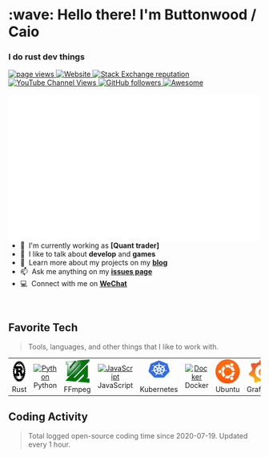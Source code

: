 <h1 align="left" id="macropower-title">:wave: Hello there! I'm Buttonwood / Caio</h1>
<h3 align="left">I do rust dev things</h3>

<p align="left">
  <a href="https://github.com/Caiooooo/Caiooooo">
    <img src="https://komarev.com/ghpvc/?username=Caiooooo" alt="page views" />
  </a>
  <a href="https://jacobcolvin.com">
    <img alt="Website" src="https://img.shields.io/website?url=https%3A%2F%2Fjacobcolvin.com">
  </a>
  <a href="https://stackoverflow.com/users/4868262">
    <img alt="Stack Exchange reputation" src="https://img.shields.io/stackexchange/stackoverflow/r/4868262?color=orange&label=reputation&logo=stackoverflow">
  </a>
  <a href="https://www.youtube.com/channel/UCZeubjnoztTC_RP_c4YOuYw">
    <img alt="YouTube Channel Views" src="https://img.shields.io/youtube/channel/views/UCZeubjnoztTC_RP_c4YOuYw?style=flat&logo=youtube">
  </a>
  <a href="https://github.com/MacroPower?tab=followers">
    <img alt="GitHub followers" src="https://img.shields.io/github/followers/MacroPower?style=flat&logo=github">
  </a>
  <a href="https://github.com/abhisheknaiidu/awesome-github-profile-readme">
    <img alt="Awesome" src="https://awesome.re/mentioned-badge.svg">
  </a>
</p>

<a href="#macropower-title">
  <img src="https://raw.githubusercontent.com/Caiooooo/github-stats-transparent/output/generated/overview.svg" alt="macropower" align="right" />
</a>

- 🏢 &nbsp;I'm currently working as **[Quant trader]**
- 💬 &nbsp;I like to talk about **develop** and **games**
- 📖 &nbsp;Learn more about my projects on my **[blog](buttonwood.cn)**
- 📫 &nbsp;Ask me anything on my **[issues page][issues page]**
- 💻 &nbsp;Connect with me on **[WeChat](https://caiooooo.github.io/www/aboutUs.html)**

<br>

<h2 align="left" id="macropower-tech">Favorite Tech</h2>

> Tools, languages, and other things that I like to work with.

<table>
  <tr>
    <td align="center" width="96" style="text-align: center;">
      <a href="#macropower-tech">
        <img src="./img/rust.png" width="48" height="48" alt="Rust" />
      </a>
      <br>Rust
    </td>
    <td align="center" width="96">
      <a href="#macropower-tech">
        <img src="./img/python-original.svg" width="48" height="48" alt="Python" />
      </a>
      <br>Python
    </td>
    <td align="center" width="96">
      <a href="#macropower-tech">
        <img src="./img/ffmpeg.png" width="48" height="48" alt="FFmpeg" />
      </a>
      <br>FFmpeg
    </td>
    <td align="center" width="96">
      <a href="#macropower-tech">
        <img src="./img/javascript-original.svg" width="48" height="48" alt="JavaScript" />
      </a>
      <br>JavaScript
    </td>
    <td align="center" width="96">
      <a href="#macropower-tech" >
        <img src="https://raw.githubusercontent.com/cncf/artwork/master/projects/kubernetes/icon/color/kubernetes-icon-color.svg" width="48" height="48" alt="Kubernetes" />
      </a>
      <br>Kubernetes
    </td>
    <td align="center" width="96"> 
      <a href="#macropower-tech" >
        <img src="./img/docker-original.svg" width="48" height="48" alt="Docker" />
      </a>
      <br>Docker
    </td>
    <td align="center"  width="96">
      <a href="#macropower-tech">
        <img src="./img/ubuntu.jpg" width="48" height="48" alt="Ubuntu" />
      </a>
      <br>Ubuntu
    </td>
    <td align="center" width="96">
      <a href="#macropower-tech" >
        <img src="https://raw.githubusercontent.com/grafana/grafana/master/public/img/grafana_icon.svg" width="48" height="48" alt="Grafana" />
      </a>
      <br>Grafana
    </td>
  </tr>
</table>

<h2 align="left">Coding Activity</h2>

> Total logged open-source coding time since 2020-07-19. Updated every 1 hour.

[84.51°]: https://github.com/8451
[issues page]: https://github.com/MacroPower/MacroPower/issues
[linkedin]: https://www.linkedin.com/in/colvinjm
[homelab]: https://github.com/MacroPower/homelab
[blog]: https://buttonwood.com/

